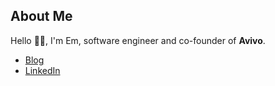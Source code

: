 ## About Me

Hello 👋🏻, I'm Em, software engineer and co-founder of **Avivo**.

 - [Blog](https://edebarros.ca/)
 - [LinkedIn](https://www.linkedin.com/in/emma-de-barros/)
